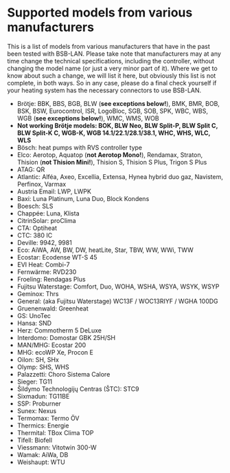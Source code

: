 # Supported models from various manufacturers

This is a list of models from various manufacturers that have in the past been tested with BSB-LAN. Please take note that manufacturers may at any time change the technical specifications, including the controller, without changing the model name (or just a very minor part of it). Where we get to know about such a change, we will list it here, but obviously this list is not complete, in both ways. So in any case, please do a final check yourself if your heating system has the necessary connectors to use BSB-LAN.

- Brötje: BBK, BBS, BGB, BLW (**see exceptions below!**), BMK, BMR, BOB, BSK, BSW, Eurocontrol, ISR, LogoBloc, SGB, SOB, SPK, WBC, WBS, WGB (**see exceptions below!**), WMC, WMS, WOB
- **Not working Brötje models: BOK, BLW Neo, BLW Split-P, BLW Split C, BLW Split-K C, WGB-K, WGB 14.1/22.1/28.1/38.1, WHC, WHS, WLC, WLS**  
- Bösch: heat pumps with RVS controller type
- Elco: Aerotop, Aquatop (**not Aerotop Mono!**), Rendamax, Straton, Thision (**not Thision Mini!**), Thision S, Thision S Plus, Trigon S Plus
- ATAG: QR
- Atlantic: Alféa, Axeo, Excellia, Extensa, Hynea hybrid duo gaz, Navistem, Perfinox, Varmax
- Austria Email: LWP, LWPK
- Baxi: Luna Platinum, Luna Duo, Block Kondens
- Boesch: SLS
- Chappée: Luna, Klista
- CitrinSolar: proClima
- CTA: Optiheat
- CTC: 380 IC
- Deville: 9942, 9981
- Eco: AiWA, AW, BW, DW, heatLite, Star, TBW, WW, WWi, TWW
- Ecostar: Ecodense WT-S 45
- EVI Heat: Combi-7
- Fernwärme: RVD230
- Froeling: Rendagas Plus
- Fujitsu Waterstage: Comfort, Duo, WOHA, WSHA, WSYA, WSYK, WSYP
- Geminox: Thrs
- General: (aka Fujitsu Waterstage) WC13F / WOC13RIYF / WGHA 100DG
- Gruenenwald: Greenheat
- GS: UnoTec
- Hansa: SND
- Herz: Commotherm 5 DeLuxe
- Interdomo: Domostar GBK 25H/SH
- MAN/MHG: Ecostar 200
- MHG: ecoWP Xe, Procon E
- Oilon: SH, SHx
- Olymp: SHS, WHS
- Palazzetti: Choro Sistema Calore
- Sieger: TG11
- Šildymo Technologijų Centras (ŠTC): STC9
- Sixmadun: TG11BE
- SSP: Proburner
- Sunex: Nexus
- Termomax: Termo ÖV
- Thermics: Energie
- Thermital: TBox Clima TOP
- Tifell: Biofell
- Viessmann: Vitotwin 300-W
- Wamak: AiWa, DB
- Weishaupt: WTU

